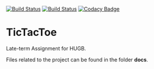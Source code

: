 [![Build Status](https://travis-ci.org/T-303-HUGB/TicTacToe.svg?branch=master)](https://travis-ci.org/T-303-HUGB/TicTacToe)
[![Build Status](https://scan.coverity.com/projects/6854/badge.svg)](https://scan.coverity.com/projects/t-303-hugb-tictactoe)
[![Codacy Badge](https://api.codacy.com/project/badge/grade/91c48625d5794b5fb24d700fd3390813)](https://www.codacy.com/app/T-303-HUGB/TicTacToe/dashboard)

# TicTacToe
Late-term Assignment for HUGB.

Files related to the project can be found in the folder __docs__.


